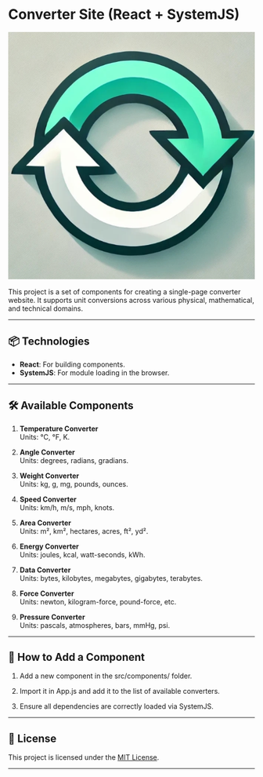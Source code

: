 # Converter Site (React + SystemJS)

![Converter Screenshot](/src/android-chrome-512x512.png)

This project is a set of components for creating a single-page converter website. It supports unit conversions across various physical, mathematical, and technical domains.

---

## 📦 Technologies  

- **React**: For building components.  
- **SystemJS**: For module loading in the browser.  

---

## 🛠️ Available Components  

1. **Temperature Converter**  
   Units: °C, °F, K.  

2. **Angle Converter**  
   Units: degrees, radians, gradians.  

3. **Weight Converter**  
   Units: kg, g, mg, pounds, ounces.  

4. **Speed Converter**  
   Units: km/h, m/s, mph, knots.  

5. **Area Converter**  
   Units: m², km², hectares, acres, ft², yd².  

6. **Energy Converter**  
   Units: joules, kcal, watt-seconds, kWh.  

7. **Data Converter**  
   Units: bytes, kilobytes, megabytes, gigabytes, terabytes.  

8. **Force Converter**  
   Units: newton, kilogram-force, pound-force, etc.  

9. **Pressure Converter**  
   Units: pascals, atmospheres, bars, mmHg, psi.  
---

## 🧩 How to Add a Component

1. Add a new component in the src/components/ folder.

2. Import it in App.js and add it to the list of available converters.

3. Ensure all dependencies are correctly loaded via SystemJS.

---

## 📄 License

This project is licensed under the [MIT License](LICENSE).

---